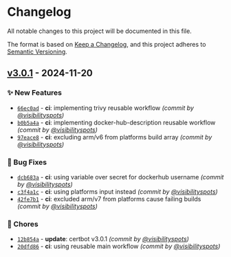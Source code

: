 # Changelog
All notable changes to this project will be documented in this file.

The format is based on [Keep a Changelog](https://keepachangelog.com/en/1.0.0/),
and this project adheres to [Semantic Versioning](https://semver.org/spec/v2.0.0.html).

## [v3.0.1] - 2024-11-20
### :sparkles: New Features
- [`66ec0ad`](https://github.com/visibilityspots/dockerfile-certbot-s3front/commit/66ec0ad762bde916b84b63b3956a69690c30955f) - **ci**: implementing trivy reusable workflow *(commit by [@visibilityspots](https://github.com/visibilityspots))*
- [`b0b5a4a`](https://github.com/visibilityspots/dockerfile-certbot-s3front/commit/b0b5a4a426bdf5061805c608a226cc7d50d9521f) - **ci**: implementing docker-hub-description reusable workflow *(commit by [@visibilityspots](https://github.com/visibilityspots))*
- [`97eace8`](https://github.com/visibilityspots/dockerfile-certbot-s3front/commit/97eace8aa7e9d5de26d630cd6165361fd5f3e8b1) - **ci**: excluding arm/v6 from platforms build array *(commit by [@visibilityspots](https://github.com/visibilityspots))*

### :bug: Bug Fixes
- [`dcb683a`](https://github.com/visibilityspots/dockerfile-certbot-s3front/commit/dcb683a6c40b48dad3f9e4d3f3901d6e23c2f2d5) - **ci**: using variable over secret for dockerhub username *(commit by [@visibilityspots](https://github.com/visibilityspots))*
- [`c3f4a1c`](https://github.com/visibilityspots/dockerfile-certbot-s3front/commit/c3f4a1c3853bab4e0312bcd16afd0db8a5736d6f) - **ci**: using platforms input instead *(commit by [@visibilityspots](https://github.com/visibilityspots))*
- [`42fe7b1`](https://github.com/visibilityspots/dockerfile-certbot-s3front/commit/42fe7b156e07de5f78415a354c7ff38bff8d8580) - **ci**: excluded arm/v7 from platforms cause failing builds *(commit by [@visibilityspots](https://github.com/visibilityspots))*

### :wrench: Chores
- [`12b854a`](https://github.com/visibilityspots/dockerfile-certbot-s3front/commit/12b854aa4d0e1ceda4de73d16f50bed684920bc6) - **update**: certbot v3.0.1 *(commit by [@visibilityspots](https://github.com/visibilityspots))*
- [`20dfd86`](https://github.com/visibilityspots/dockerfile-certbot-s3front/commit/20dfd86cf066ac963220e39e71cefd57f0442af9) - **ci**: using reusable main workflow *(commit by [@visibilityspots](https://github.com/visibilityspots))*

[v3.0.1]: https://github.com/visibilityspots/dockerfile-certbot-s3front/compare/v3.0.0...v3.0.1
